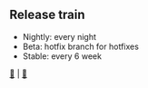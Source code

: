 ## Release train

* Nightly: every night
* Beta: hotfix branch for hotfixes
* Stable: every 6 week

[📒](https://github.com/rust-lang/rust/blob/master/RELEASES.md) | 
[📒](https://doc.rust-lang.org/book/appendix-07-nightly-rust.html) 
